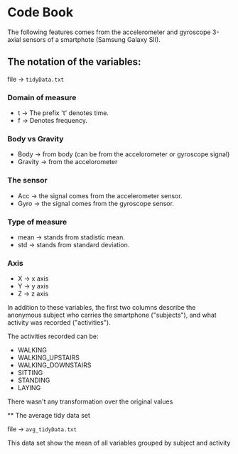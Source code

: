 # Code Book

The following features comes from the accelerometer and gyroscope 3-axial sensors of a smartphote (Samsung Galaxy SII). 

## The notation of the variables:

file -> `tidyData.txt`

### Domain of measure 
* t -> The prefix 't' denotes time.
* f -> Denotes frequency. 

### Body vs Gravity
* Body -> from body (can be from the accelorometer or gyroscope signal)
* Gravity -> from the accelorometer

### The sensor
* Acc -> the signal comes from the accelerometer sensor.
* Gyro -> the signal comes from the gyroscope sensor. 

### Type of measure
* mean -> stands from stadistic mean.
* std -> stands from standard deviation.

### Axis 

* X -> x axis
* Y -> y axis
* Z -> z axis


In addition to these variables, the first two columns describe the anonymous subject who carries the smartphone ("subjects"), and what activity was recorded ("activities").

The activities recorded can be:

* WALKING
* WALKING_UPSTAIRS
* WALKING_DOWNSTAIRS
* SITTING
* STANDING
* LAYING

There wasn't any transformation over the original values

** The average tidy data set

file -> `avg_tidyData.txt`

This data set show the mean of all variables grouped by subject and activity



